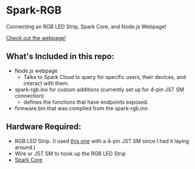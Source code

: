 # Spark-RGB
Connecting an RGB LED Strip, Spark Core, and Node.js Webpage!

[Check out the webpage!](http://sparkrgb.azurewebsites.net)
## What's Included in this repo:
* Node.js webpage
  * Talks to Spark Cloud to query for specific users, their devices, and interact with them.
* spark-rgb.ino for custom additions (currently set up for 4-pin JST SM connection)
  * defines the functions that have endpoints exposed.
* firmware.bin that was compiled from the spark-rgb.ino

## Hardware Required:
* RGB LED Strip. (I used [this one](http://www.adafruit.com/products/1948) with a 4-pin JST SM since I had it laying around.)
* Wire or JST SM to hook up the RGB LED Strip
* [Spark Core](https://store.spark.io/)
